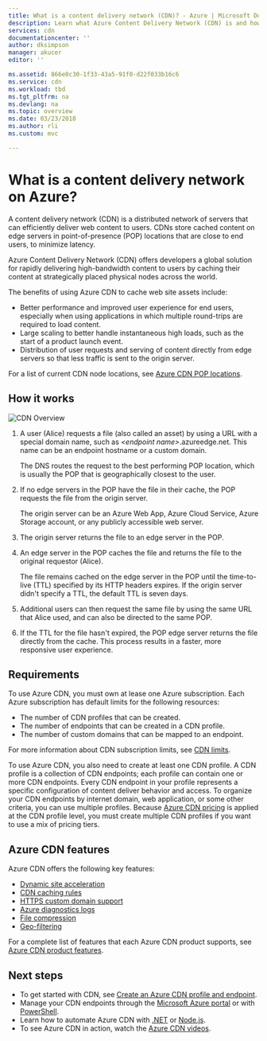 ```yaml
---
title: What is a content delivery network (CDN)? - Azure | Microsoft Docs
description: Learn what Azure Content Delivery Network (CDN) is and how to use it to deliver high-bandwidth content.
services: cdn
documentationcenter: ''
author: dksimpson
manager: akucer
editor: ''

ms.assetid: 866e0c30-1f33-43a5-91f0-d22f033b16c6
ms.service: cdn
ms.workload: tbd
ms.tgt_pltfrm: na
ms.devlang: na
ms.topic: overview
ms.date: 03/23/2018
ms.author: rli
ms.custom: mvc

---
```

# What is a content delivery network on Azure?

A content delivery network (CDN) is a distributed network of servers that can efficiently deliver web content to users. CDNs store cached content on edge servers in point-of-presence (POP) locations that are close to end users, to minimize latency. 

Azure Content Delivery Network (CDN) offers developers a global solution for rapidly delivering high-bandwidth content to users by caching their content at strategically placed physical nodes across the world. 

The benefits of using Azure CDN to cache web site assets include:

* Better performance and improved user experience for end users, especially when using applications in which multiple round-trips are required to load content.
* Large scaling to better handle instantaneous high loads, such as the start of a product launch event.
* Distribution of user requests and serving of content directly from edge servers so that less traffic is sent to the origin server.

For a list of current CDN node locations, see [Azure CDN POP locations](cdn-pop-locations.md).


## How it works
![CDN Overview](./media/cdn-overview/cdn-overview.png)

1. A user (Alice) requests a file (also called an asset) by using a URL with a special domain name, such as _&lt;endpoint name&gt;_.azureedge.net. This name can be an endpoint hostname or a custom domain.
    
    The DNS routes the request to the best performing POP location, which is usually the POP that is geographically closest to the user.
    
2. If no edge servers in the POP have the file in their cache, the POP requests the file from the origin server. 

    The origin server can be an Azure Web App, Azure Cloud Service, Azure Storage account, or any publicly accessible web server.
   
3. The origin server returns the file to an edge server in the POP.
    
4. An edge server in the POP caches the file and returns the file to the original requestor (Alice). 
 
    The file remains cached on the edge server in the POP until the time-to-live (TTL) specified by its HTTP headers expires. If the origin server didn't specify a TTL, the default TTL is seven days.
    
5. Additional users can then request the same file by using the same URL that Alice used, and can also be directed to the same POP.
    
6. If the TTL for the file hasn't expired, the POP edge server returns the file directly from the cache. This process results in a faster, more responsive user experience.


## Requirements

To use Azure CDN, you must own at lease one Azure subscription. Each Azure subscription has default limits for the following resources:
 - The number of CDN profiles that can be created.
 - The number of endpoints that can be created in a CDN profile. 
 - The number of custom domains that can be mapped to an endpoint.

For more information about CDN subscription limits, see [CDN limits](https://docs.microsoft.com/azure/azure-subscription-service-limits#cdn-limits).

To use Azure CDN, you also need to create at least one CDN profile. A CDN profile is a collection of CDN endpoints; each profile can contain one or more CDN endpoints. Every CDN endpoint in your profile represents a specific configuration of content deliver behavior and access. To organize your CDN endpoints by internet domain, web application, or some other criteria, you can use multiple profiles. Because [Azure CDN pricing](https://azure.microsoft.com/pricing/details/cdn/) is applied at the CDN profile level, you must create multiple CDN profiles if you want to use a mix of pricing tiers.

## Azure CDN features
Azure CDN offers the following key features:

- [Dynamic site acceleration](cdn-dynamic-site-acceleration.md)
- [CDN caching rules](cdn-caching-rules.md)
- [HTTPS custom domain support](cdn-custom-ssl.md)
- [Azure diagnostics logs](cdn-azure-diagnostic-logs.md)
- [File compression](cdn-improve-performance.md)
- [Geo-filtering](cdn-restrict-access-by-country.md)

For a complete list of features that each Azure CDN product supports, see [Azure CDN product features](cdn-features.md).


## Next steps
- To get started with CDN, see [Create an Azure CDN profile and endpoint](cdn-create-new-endpoint.md).
- Manage your CDN endpoints through the [Microsoft Azure portal](https://portal.azure.com) or with [PowerShell](cdn-manage-powershell.md).
- Learn how to automate Azure CDN with [.NET](cdn-app-dev-net.md) or [Node.js](cdn-app-dev-node.md).
- To see Azure CDN in action, watch the [Azure CDN videos](https://azure.microsoft.com/resources/videos/index/?services=cdn&sort=newest).

